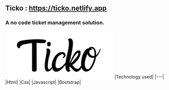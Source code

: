 ## Ticko : https://ticko.netlify.app
### A no code ticket management solution.
![alt text](https://github.com/shreyas-shriyan/cdn/blob/master/ticko.png)
|Technology used|
|---|
|Html|
|Css|
|Javascript|
|Bootstrap|
